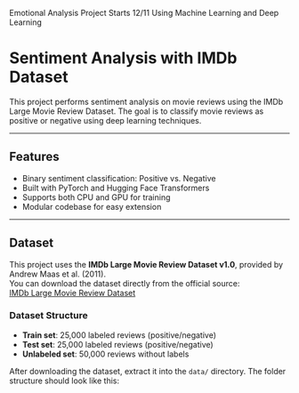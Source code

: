 Emotional Analysis Project Starts 12/11 Using Machine Learning and Deep Learning

# Sentiment Analysis with IMDb Dataset

This project performs sentiment analysis on movie reviews using the IMDb Large Movie Review Dataset. The goal is to classify movie reviews as positive or negative using deep learning techniques.

---

## Features
- Binary sentiment classification: Positive vs. Negative
- Built with PyTorch and Hugging Face Transformers
- Supports both CPU and GPU for training
- Modular codebase for easy extension

---

## Dataset

This project uses the **IMDb Large Movie Review Dataset v1.0**, provided by Andrew Maas et al. (2011).  
You can download the dataset directly from the official source:  
[IMDb Large Movie Review Dataset](https://ai.stanford.edu/~amaas/data/sentiment/)

### Dataset Structure
- **Train set**: 25,000 labeled reviews (positive/negative)
- **Test set**: 25,000 labeled reviews (positive/negative)
- **Unlabeled set**: 50,000 reviews without labels

After downloading the dataset, extract it into the `data/` directory. The folder structure should look like this:
